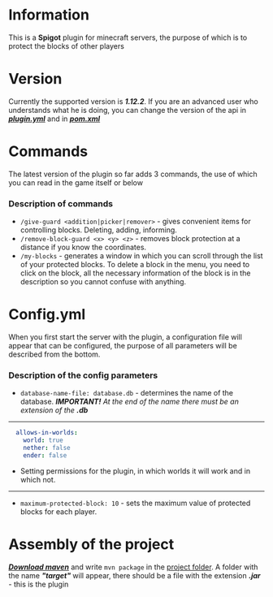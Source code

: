 # Information
This is a **Spigot** plugin for minecraft servers, the purpose of which is to protect the blocks of other players

# Version
Currently the supported version is **_1.12.2_**. If you are an advanced user who understands what he is doing, you can change the version of the api in **_[plugin.yml](src/main/resources/plugin.yml)_** and in **_[pom.xml](pom.xml)_**

# Commands
The latest version of the plugin so far adds 3 commands, the use of which you can read in the game itself or below

### Description of commands
- `/give-guard <addition|picker|remover>` - gives convenient items for controlling blocks. Deleting, adding, informing.
- `/remove-block-guard <x> <y> <z>` - removes block protection at a distance if you know the coordinates.
- `/my-blocks` - generates a window in which you can scroll through the list of your protected blocks. To delete a block in the menu, you need to click on the block, all the necessary information of the block is in the description so you cannot confuse with anything.

# Config.yml
When you first start the server with the plugin, a configuration file will appear that can be configured, the purpose of all parameters will be described from the bottom.

### Description of the config parameters
- `database-name-file: database.db` - determines the name of the database. **_IMPORTANT!_** _At the end of the name there must be an extension of the **.db**_
---
```yml
  allows-in-worlds:
    world: true
    nether: false
    ender: false
  ```
- Setting permissions for the plugin, in which worlds it will work and in which not.
---
- `maximum-protected-block: 10` - sets the maximum value of protected blocks for each player.

# Assembly of the project
_**[Download maven](https://maven.apache.org/download.cgi)**_ and write `mvn package` in the [project folder](https://github.com/Vitalij3/block-guard-plugin.git). A folder with the name _**"target"**_ will appear, there should be a file with the extension **_.jar_** - this is the plugin